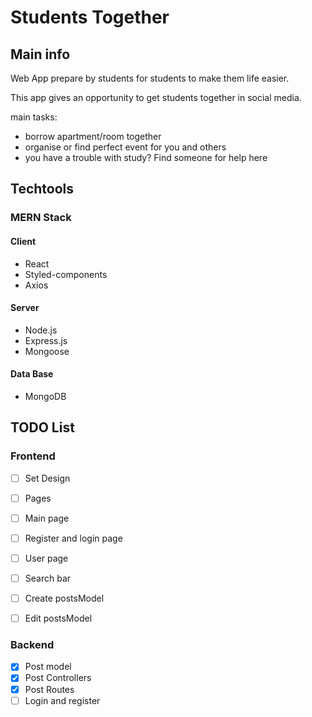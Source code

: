 # Students Together

## Main info
Web App prepare by students for students to make them life easier.

This app gives an opportunity to get students together in social media.

main tasks:

* borrow apartment/room together
* organise or find perfect event for you and others
* you have a trouble with study? Find someone for help here

## Techtools

### MERN Stack

#### Client
* React
* Styled-components
* Axios
#### Server
* Node.js
* Express.js
* Mongoose

#### Data Base
* MongoDB

## TODO List
### Frontend
- [ ] Set Design
- [ ] Pages
- [ ] Main page
- [ ] Register and login page
- [ ] User page
- [ ] Search bar
- [ ] Create postsModel
- [ ] Edit postsModel


### Backend
- [x] Post model
- [x] Post Controllers
- [x] Post Routes
- [ ] Login and register
